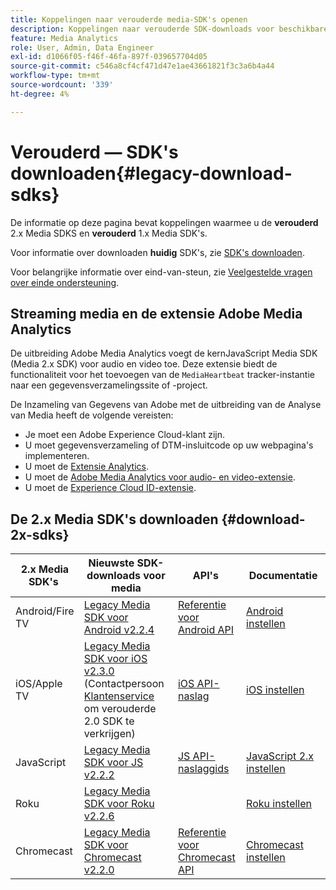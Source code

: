 ```yaml
---
title: Koppelingen naar verouderde media-SDK's openen
description: Koppelingen naar verouderde SDK-downloads voor beschikbare platforms, zoals Android, iOS, JavaScript, Chromecast en Roku.
feature: Media Analytics
role: User, Admin, Data Engineer
exl-id: d1066f05-f46f-46fa-897f-039657704d05
source-git-commit: c546a8cf4cf471d47e1ae43661821f3c3a6b4a44
workflow-type: tm+mt
source-wordcount: '339'
ht-degree: 4%

---
```


# Verouderd — SDK&#39;s downloaden{#legacy-download-sdks}

De informatie op deze pagina bevat koppelingen waarmee u de **verouderd**  2.x Media SDKS en **verouderd** 1.x Media SDK&#39;s.

Voor informatie over downloaden **huidig** SDK&#39;s, zie [SDK&#39;s downloaden](/help/getting-started/download-sdks.md).

Voor belangrijke informatie over eind-van-steun, zie [Veelgestelde vragen over einde ondersteuning](/help/additional-resources/end-of-support-faqs.md).

## Streaming media en de extensie Adobe Media Analytics

De uitbreiding Adobe Media Analytics voegt de kernJavaScript Media SDK (Media 2.x SDK) voor audio en video toe. Deze extensie biedt de functionaliteit voor het toevoegen van de `MediaHeartbeat` tracker-instantie naar een gegevensverzamelingssite of -project.

De Inzameling van Gegevens van Adobe met de uitbreiding van de Analyse van Media heeft de volgende vereisten:
* Je moet een Adobe Experience Cloud-klant zijn.
* U moet gegevensverzameling of DTM-insluitcode op uw webpagina&#39;s implementeren.
* U moet de [Extensie Analytics](https://experienceleague.adobe.com/docs/experience-platform/tags/extensions/adobe/analytics/overview.html?lang=nl-NL).
* U moet de [Adobe Media Analytics voor audio- en video-extensie](https://experienceleague.adobe.com/docs/experience-platform/tags/extensions/client/media-analytics/overview.html?lang=nl-NL).
* U moet de [Experience Cloud ID-extensie](https://experienceleague.adobe.com/docs/experience-platform/tags/extensions/adobe/id-service/overview.html?lang=nl-NL).

## De 2.x Media SDK&#39;s downloaden {#download-2x-sdks}

| 2.x Media SDK&#39;s  | Nieuwste SDK-downloads voor media |  API&#39;s   |  Documentatie  |
| --- | --- | --- | --- |
| Android/Fire TV | [Legacy Media SDK voor Android v2.2.4](https://github.com/Adobe-Marketing-Cloud/media-sdks/releases/tag/android-v2.2.4) | [Referentie voor Android API](https://adobe-marketing-cloud.github.io/media-sdks/reference/android/) | [Android instellen](/help/legacy/media-sdk/setup/set-up-android.md) |
| iOS/Apple TV | [Legacy Media SDK voor iOS v2.3.0](https://github.com/Adobe-Marketing-Cloud/media-sdks/releases/tag/ios-v2.3.0) (Contactpersoon [Klantenservice](https://helpx.adobe.com/nl/marketing-cloud/contact-support.html) om verouderde 2.0 SDK te verkrijgen) | [iOS API-naslag](https://adobe-marketing-cloud.github.io/media-sdks/reference/ios/) | [iOS instellen](/help/legacy/media-sdk/setup/set-up-ios.md) |
| JavaScript | [Legacy Media SDK voor JS v2.2.2](https://github.com/Adobe-Marketing-Cloud/media-sdks/releases/tag/js-v2.2.2) | [JS API-naslaggids](https://adobe-marketing-cloud.github.io/media-sdks/reference/javascript/) | [JavaScript 2.x instellen](/help/legacy/media-sdk/setup/setup-javascript/set-up-js-2.md) |
| Roku | [Legacy Media SDK voor Roku v2.2.6](https://github.com/Adobe-Marketing-Cloud/media-sdks/releases/tag/roku-v2.2.6) | | [Roku instellen](/help/implementation/media-sdk/setup/set-up-roku.md) |
| Chromecast | [Legacy Media SDK voor Chromecast v2.2.0](https://github.com/Adobe-Marketing-Cloud/media-sdks/releases/tag/chromecast-v2.2.0) | [Referentie voor Chromecast API](https://adobe-marketing-cloud.github.io/media-sdks/reference/chromecast/) | [Chromecast instellen](/help/implementation/media-sdk/setup/set-up-chromecast.md) |
